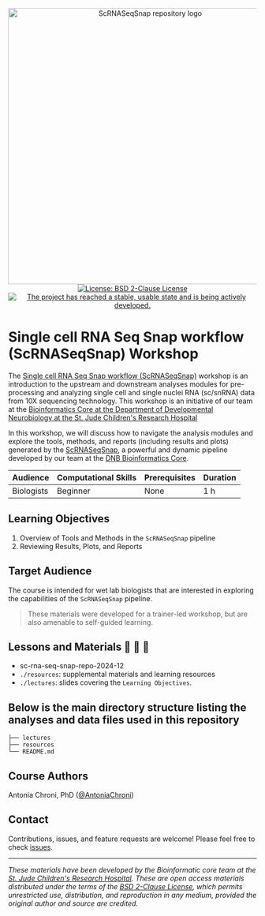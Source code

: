 <div align="center">
  <a href="https://github.com/stjude-dnb-binfcore/trainings/blob/main/figures/img/"><img src="ScRNASeqSnap_logo.png" alt="ScRNASeqSnap repository logo" width="560px" />


<br />
<!-- badges: start -->
<a href="https://opensource.org/license/bsd-2-clause/"><img src="https://img.shields.io/badge/open-source-logo.png" alt="License: BSD 2-Clause License" /></a>
<a href="https://www.repostatus.org/#active"><img src="https://www.repostatus.org/badges/latest/active.svg" alt="The project has reached a stable, usable state and is being actively developed." /></a>
<!-- badges: end -->

<br />
</div>


# Single cell RNA Seq Snap workflow (ScRNASeqSnap) Workshop

The [Single cell RNA Seq Snap workflow (ScRNASeqSnap)](https://github.com/stjude-dnb-binfcore/trainings/tree/main/courses/sc-rna-seq-snap-repo/) workshop is an introduction to the upstream and downstream analyses modules for pre-processing and analyzing single cell and single nuclei RNA (sc/snRNA) data from 10X sequencing technology. This workshop is an initiative of our team at the [Bioinformatics Core at the Department of Developmental Neurobiology at the St. Jude Children's Research Hospital](https://www.stjude.org/research/departments/developmental-neurobiology/shared-resources/bioinformatic-core.html)

In this workshop, we will discuss how to navigate the analysis modules and explore the tools, methods, and reports (including results and plots) generated by the [ScRNASeqSnap](https://github.com/stjude-dnb-binfcore/sc-rna-seq-snap), a powerful and dynamic pipeline developed by our team at the [DNB Bioinformatics Core](https://github.com/stjude-dnb-binfcore).



| Audience | Computational Skills | Prerequisites | Duration |
:----------|:----------|:----------|:----------|
| Biologists | Beginner | None | 1 h|


## Learning Objectives

1. Overview of Tools and Methods in the `ScRNASeqSnap` pipeline
2. Reviewing Results, Plots, and Reports


## Target Audience
The course is intended for wet lab biologists that are interested in exploring the capabilities of the `ScRNASeqSnap` pipeline. 


> These materials were developed for a trainer-led workshop, but are also amenable to self-guided learning.

## Lessons and Materials 🚧 🚧 🚧
* sc-rna-seq-snap-repo-2024-12
* `./resources`: supplemental materials and learning resources 
* `./lectures`: slides covering the `Learning Objectives`.

 
## Below is the main directory structure listing the analyses and data files used in this repository

```
├── lectures
├── resources
└── README.md
```

## Course Authors

Antonia Chroni, PhD ([@AntoniaChroni](https://github.com/AntoniaChroni))

## Contact

Contributions, issues, and feature requests are welcome! Please feel free to check [issues](https://github.com/stjude-dnb-binfcore/trainings/issues).

---

*These materials have been developed by the Bioinformatic core team at the [St. Jude Children's Research Hospital](https://www.stjude.org/). These are open access materials distributed under the terms of the [BSD 2-Clause License](https://opensource.org/license/bsd-2-clause), which permits unrestricted use, distribution, and reproduction in any medium, provided the original author and source are credited.*